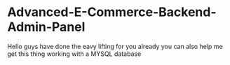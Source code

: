 # Advanced-E-Commerce-Backend-Admin-Panel
Hello guys have done the eavy lifting for you already you can also help me get this thing working with a MYSQL database
